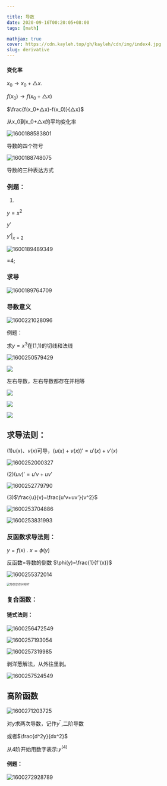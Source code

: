 ```yaml
---

title: 导数
date: 2020-09-16T00:20:05+08:00
tags: [math]

mathjax: true
cover: https://cdn.kayleh.top/gh/kayleh/cdn/img/index4.jpg
slug: derivative
---
```


#### 变化率

$x_0 \to x_0+△x$.

$f(x_0) \to f(x_0+△x)$

$\frac{f(x_0+△x)-f(x_0)}{△x}$

从x_0到x_0+△x的平均变化率

![1600188583801](https://cdn.kayleh.top/gh/kayleh/cdn/img/导数/1600188583801.png)

导数的四个符号

![1600188748075](https://cdn.kayleh.top/gh/kayleh/cdn/img/导数/1600188748075.png)

导数的三种表达方式

### 例题：

1)

$y=x^2$  

$y'$ 

$y'|_{x=2}$

![1600189489349](https://cdn.kayleh.top/gh/kayleh/cdn/img/导数/1600189489349.png)

=4;

### 求导

![1600189764709](https://cdn.kayleh.top/gh/kayleh/cdn/img/导数/1600189764709.png)

### 导数意义

![1600221028096](https://cdn.kayleh.top/gh/kayleh/cdn/img/导数/1600221028096.png)

例题：

求$y=x^3$在(1,1)的切线和法线

![1600250579429](https://cdn.kayleh.top/gh/kayleh/cdn/img/导数/1600250579429.png)

![](https://cdn.kayleh.top/gh/kayleh/cdn/img/导数/1600234017440.png)

左右导数，左右导数都存在并相等

![](https://cdn.kayleh.top/gh/kayleh/cdn/img/导数/1600235099441.png)

![](https://cdn.kayleh.top/gh/kayleh/cdn/img/导数/1600235529621.png)

![](https://cdn.kayleh.top/gh/kayleh/cdn/img/导数/1600235803697.png)

## 求导法则：

(1)$u(x)、v(x)$可导，$(u(x)+v(x))'=u'(x)+v'(x)$

![1600252000327](https://cdn.kayleh.top/gh/kayleh/cdn/img/导数/1600252000327.png)

(2)$(uv)'=u'v+uv'$

![1600252779790](https://cdn.kayleh.top/gh/kayleh/cdn/img/导数/1600252779790.png)

(3)$\frac{u}{v}=\frac{u'v+uv'}{v^2}$

![1600253704886](https://cdn.kayleh.top/gh/kayleh/cdn/img/导数/1600253704886.png)



![1600253831993](https://cdn.kayleh.top/gh/kayleh/cdn/img/导数/1600253831993.png)

### 反函数求导法则：

$y=f(x)$ . $x=\phi(y)$

 反函数=导数的倒数 $\phi(y)=\frac{1}{f'(x)}$

![1600255372014](https://cdn.kayleh.top/gh/kayleh/cdn/img/导数/1600255372014.png)

<img src="1600255541697.png" alt="1600255541697" style="zoom:50%;" />

### 复合函数：

#### 链式法则：

![1600256472549](https://cdn.kayleh.top/gh/kayleh/cdn/img/导数/1600256472549.png)

![1600257193054](https://cdn.kayleh.top/gh/kayleh/cdn/img/导数/1600257193054.png)

![1600257319985](https://cdn.kayleh.top/gh/kayleh/cdn/img/导数/1600257319985.png)

剥洋葱解法，从外往里剥。

![1600257524549](https://cdn.kayleh.top/gh/kayleh/cdn/img/导数/1600257524549.png)

## 高阶函数

![1600271203725](https://cdn.kayleh.top/gh/kayleh/cdn/img/导数/1600271203725.png)

对$y$求两次导数，记作$y^{''}$,二阶导数

或者$\frac{d^2y}{dx^2}$

从4阶开始用数字表示:$y^{(4)}$

#### 例题：

![1600272928789](https://cdn.kayleh.top/gh/kayleh/cdn/img/导数/1600272928789.png)
